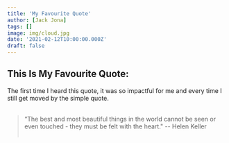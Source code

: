 ```yaml
---
title: 'My Favourite Quote'
author: [Jack Jona]
tags: []
image: img/cloud.jpg
date: '2021-02-12T10:00:00.000Z'
draft: false
---
```


## This Is My Favourite Quote:

The first time I heard this quote, it was so impactful for me and every time I still get moved by the simple quote.
<br></br>
> “The best and most beautiful things in the world cannot be seen or even touched - they must be felt with the heart." -- Helen Keller
<br></br>

